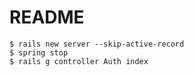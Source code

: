 # README

```
$ rails new server --skip-active-record
$ spring stop
$ rails g controller Auth index
```
